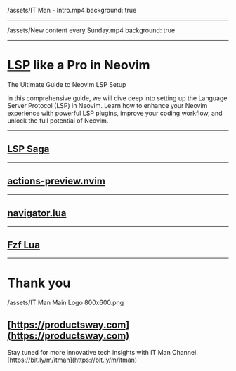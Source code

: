 /assets/IT Man - Intro.mp4
background: true

---

/assets/New content every Sunday.mp4
background: true

---

# [LSP](https://en.wikipedia.org/wiki/Language_Server_Protocol) like a Pro in Neovim

The Ultimate Guide to Neovim LSP Setup

In this comprehensive guide, we will dive deep into setting up the Language Server Protocol (LSP) in Neovim. Learn how to enhance your Neovim experience with powerful LSP plugins, improve your coding workflow, and unlock the full potential of Neovim.

---

## [LSP Saga](https://nvimdev.github.io/lspsaga/)

---

## [actions-preview.nvim](https://github.com/aznhe21/actions-preview.nvim)

---

## [navigator.lua](https://github.com/ray-x/navigator.lua)

---

## [Fzf Lua](https://github.com/ibhagwan/fzf-lua#lspdiagnostics)

---

# Thank you

/assets/IT Man Main Logo 800x600.png

## [https://productsway.com](https://productsway.com)

Stay tuned for more innovative tech insights with IT Man Channel.
[https://bit.ly/m/itman](https://bit.ly/m/itman)
